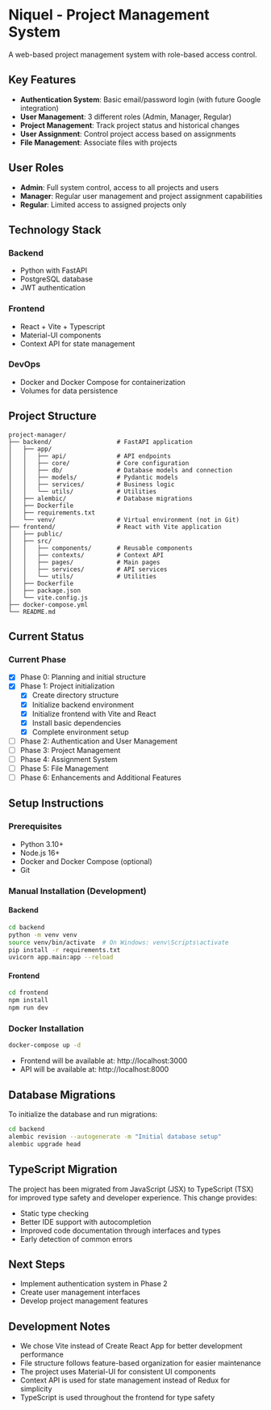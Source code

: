 # Niquel - Project Management System

A web-based project management system with role-based access control.

## Key Features

- **Authentication System**: Basic email/password login (with future Google integration)
- **User Management**: 3 different roles (Admin, Manager, Regular)
- **Project Management**: Track project status and historical changes
- **User Assignment**: Control project access based on assignments
- **File Management**: Associate files with projects

## User Roles

- **Admin**: Full system control, access to all projects and users
- **Manager**: Regular user management and project assignment capabilities
- **Regular**: Limited access to assigned projects only

## Technology Stack

### Backend
- Python with FastAPI
- PostgreSQL database
- JWT authentication

### Frontend
- React + Vite + Typescript
- Material-UI components
- Context API for state management

### DevOps
- Docker and Docker Compose for containerization
- Volumes for data persistence

## Project Structure

```
project-manager/
├── backend/                  # FastAPI application
│   ├── app/
│   │   ├── api/              # API endpoints
│   │   ├── core/             # Core configuration
│   │   ├── db/               # Database models and connection
│   │   ├── models/           # Pydantic models
│   │   ├── services/         # Business logic
│   │   └── utils/            # Utilities
│   ├── alembic/              # Database migrations
│   ├── Dockerfile
│   ├── requirements.txt
│   └── venv/                 # Virtual environment (not in Git)
├── frontend/                 # React with Vite application
│   ├── public/
│   ├── src/
│   │   ├── components/       # Reusable components
│   │   ├── contexts/         # Context API
│   │   ├── pages/            # Main pages
│   │   ├── services/         # API services
│   │   └── utils/            # Utilities
│   ├── Dockerfile
│   ├── package.json
│   └── vite.config.js
├── docker-compose.yml
└── README.md
```

## Current Status

### Current Phase
- [x] Phase 0: Planning and initial structure
- [x] Phase 1: Project initialization
  - [x] Create directory structure
  - [x] Initialize backend environment
  - [x] Initialize frontend with Vite and React
  - [x] Install basic dependencies
  - [x] Complete environment setup
- [ ] Phase 2: Authentication and User Management
- [ ] Phase 3: Project Management
- [ ] Phase 4: Assignment System
- [ ] Phase 5: File Management
- [ ] Phase 6: Enhancements and Additional Features

## Setup Instructions

### Prerequisites
- Python 3.10+
- Node.js 16+
- Docker and Docker Compose (optional)
- Git

### Manual Installation (Development)

#### Backend
```bash
cd backend
python -m venv venv
source venv/bin/activate  # On Windows: venv\Scripts\activate
pip install -r requirements.txt
uvicorn app.main:app --reload
```

#### Frontend
```bash
cd frontend
npm install
npm run dev
```

### Docker Installation
```bash
docker-compose up -d
```
- Frontend will be available at: http://localhost:3000
- API will be available at: http://localhost:8000

## Database Migrations

To initialize the database and run migrations:

```bash
cd backend
alembic revision --autogenerate -m "Initial database setup"
alembic upgrade head
```

## TypeScript Migration
The project has been migrated from JavaScript (JSX) to TypeScript (TSX) for improved type safety and developer experience. This change provides:

- Static type checking
- Better IDE support with autocompletion
- Improved code documentation through interfaces and types
- Early detection of common errors

## Next Steps
- Implement authentication system in Phase 2
- Create user management interfaces
- Develop project management features

## Development Notes
- We chose Vite instead of Create React App for better development performance
- File structure follows feature-based organization for easier maintenance
- The project uses Material-UI for consistent UI components
- Context API is used for state management instead of Redux for simplicity
- TypeScript is used throughout the frontend for type safety
